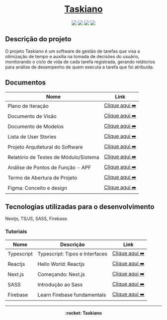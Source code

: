 <h1 align="center"><a href="https://taskiano.vercel.app/">Taskiano</a></h1>

<p align="center">
  <img src="https://img.shields.io/badge/next.js-000000?style=for-the-badge&logo=nextdotjs&logoColor=white"/>
  <img src="https://img.shields.io/badge/TypeScript-007ACC?style=for-the-badge&logo=typescript&logoColor=white"/>
  <img src="https://img.shields.io/badge/Sass-CC6699?style=for-the-badge&logo=sass&logoColor=white"/>
  <img src="https://img.shields.io/badge/firebase-ffca28?style=for-the-badge&logo=firebase&logoColor=black"/>

</p>

## Descrição do projeto

O projeto Taskiano é um software de gestão de tarefas que visa a otimização de tempo e auxilia na tomada de decisões do usuário, monitorando o ciclo de vida de cada tarefa registrada, gerando relátorios para análise de desempenho de quem executa a tarefa que foi atribuída.

## Documentos

| Nome                                  | Link                                                                                       |
| ------------------------------------- | ------------------------------------------------------------------------------------------ |
| Plano de Iteração                     | [Clique aqui ➡️](docs/doc-iteracao.md)                                                     |
| Documento de Visão                    | [Clique aqui ➡️](docs/doc-visao.md)                                                        |
| Documento de Modelos                  | [Clique aqui ➡️](docs/doc-modelos.md)                                                      |
| Lista de User Stories                 | [Clique aqui ➡️](docs/doc-userstories.md)                                                  |
| Projeto Arquitetural do Software      | [Clique aqui ➡️](docs/doc-arq.md)                                                          |
| Relatório de Testes de Módulo/Sistema | [Clique aqui ➡️](docs/doc-us-tests.md)                                                     |
| Análise de Pontos de Função - APF     | [Clique aqui ➡️](docs/doc-apf.md)                                                          |
| Termo de Abertura de Projeto          | [Clique aqui ➡️](docs/doc-project-charter.md)                                              |
| Figma: Conceito e design              | [Clique aqui ➡️](https://www.figma.com/file/Mflem8uxMXESz9KeoSydEo/Platform?node-id=0%3A1) |

## Tecnologias utilizadas para o desenvolvimento

Nextjs, TS/JS, SASS, Firebase.

### Tutoriais

| Nome       | Descrição                      | Link                                                                                        |
| ---------- | ------------------------------ | ------------------------------------------------------------------------------------------- |
| Typescript | Typescript: Tipos e Interfaces | [Clique aqui ➡️](https://www.typescriptlang.org/docs/handbook/typescript-in-5-minutes.html) |
| Reactjs    | Hello World: Reactjs           | [Clique aqui ➡️](https://pt-br.reactjs.org/docs/hello-world.html)                           |
| Next.js    | Começando: Next.js             | [Clique aqui ➡️](https://nextjs.org/docs/getting-started)                                   |
| SASS       | Introdução ao Sass             | [Clique aqui ➡️](https://sass-lang.com/guide)                                               |
| Firebase   | Learn Firebase fundamentals    | [Clique aqui ➡️](https://firebase.google.com/docs)                                          |

---

<p align="center"><strong> :rocket: Taskiano <strong></p>
